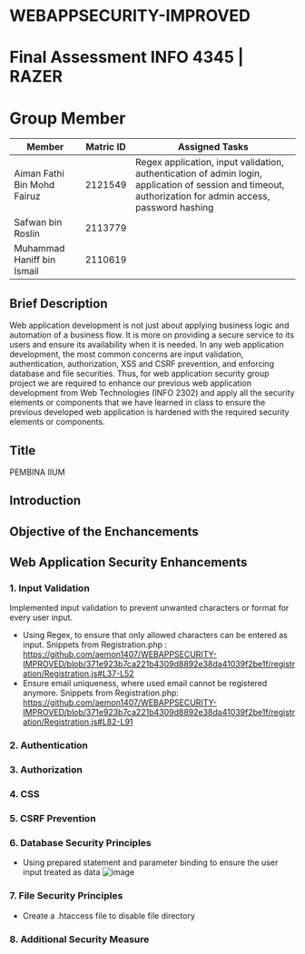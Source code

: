 # WEBAPPSECURITY-IMPROVED
# Final Assessment INFO 4345 | RAZER

# Group Member
|Member                      |Matric ID| Assigned Tasks
|----------------------------|---------|---------
|Aiman Fathi Bin Mohd Fairuz |2121549  | Regex application, input validation, authentication of admin login, application of session and timeout, authorization for admin access, password hashing
|Safwan bin Roslin           |2113779  |
|Muhammad Haniff bin Ismail  |2110619  |

## Brief Description
Web application development is not just about applying business logic and automation of a business flow. It is more on providing a secure service to its users and ensure its availability when it is needed. In any web application development, the most common concerns are input validation, authentication, authorization, XSS and CSRF prevention, and enforcing database and file securities. Thus, for web application security group project we are required to enhance our previous web application development from Web Technologies (INFO 2302) and apply all the security elements or components that we have learned in class to ensure the previous developed web application is hardened with the required security elements or components. 

## Title
PEMBINA IIUM

## Introduction

## Objective of the Enchancements

## Web Application Security Enhancements
### 1. Input Validation
Implemented input validation to prevent unwanted characters or format for every user input.
- Using Regex, to ensure that only allowed characters can be entered as input.
  Snippets from Registration.php : https://github.com/aemon1407/WEBAPPSECURITY-IMPROVED/blob/371e923b7ca221b4309d8892e38da41039f2be1f/registration/Registration.js#L37-L52
- Ensure email uniqueness, where used email cannot be registered anymore.
  Snippets from Registration.php: https://github.com/aemon1407/WEBAPPSECURITY-IMPROVED/blob/371e923b7ca221b4309d8892e38da41039f2be1f/registration/Registration.js#L82-L91
### 2. Authentication
### 3. Authorization
### 4. CSS
### 5. CSRF Prevention
### 6. Database Security Principles
- Using prepared statement and parameter binding to ensure the user input treated as data
![image](https://github.com/aemon1407/WEBAPPSECURITY-IMPROVED/assets/92300838/a262b4bf-c93d-488f-8c12-0a1ff6b0ebfb)
### 7. File Security Principles
- Create a .htaccess file to disable file directory

### 8. Additional Security Measure

